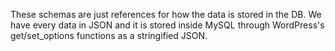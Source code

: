 These schemas are just references for how the data is stored in the DB.
We have every data in JSON and it is stored inside MySQL through WordPress's
get/set_options functions as a stringified JSON.
